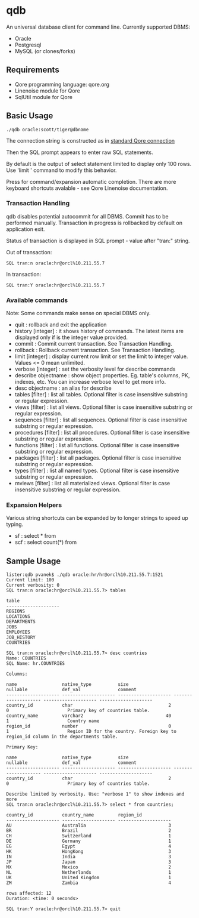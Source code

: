 qdb
===

An universal database client for command line. Currently supported DBMS:
* Oracle
* Postgresql
* MySQL (or clones/forks)


## Requirements

* Qore programming language: qore.org
* Linenoise module for Qore
* SqlUtil module for Qore


## Basic Usage

```
./qdb oracle:scott/tiger@dbname
```

The connection string is constructed as in [standard Qore connection](http://docs.qore.org/current/lang/html/group__dbi__functions.html#gad95f3a076d1818cc722c516543e29858)

Then the SQL prompt appears to enter raw SQL statements.

By default is the output of select statement limited to display only 100 rows. Use 'limit <integer>' command to modify this behavior.

Press <TAB> for command/expansion automatic completion.
There are more keyboard shortcuts avalable - see Qore Linenoise documentation.

### Transaction Handling

qdb disables potential autocommit for all DBMS. Commit has to be performed manually. Transaction in progress is rollbacked by default on application exit.

Status of transaction is displayed in SQL prompt - value after "tran:" string.

Out of transaction:
```
SQL tran:n oracle:hr@orcl%10.211.55.7
```

In transaction:
```
SQL tran:Y oracle:hr@orcl%10.211.55.7
```

### Available commands

Note: Some commands make sense on special DBMS only.

* quit : rollback and exit the application
* history [integer] : it shows history of commands. The latest items are displayed only if is the integer value provided.
* commit : Commit current transaction. See Transaction Handling.
* rollback : Rollback current transaction. See Transaction Handling.
* limit [integer] : display current row limit or set the limit to integer value.  Values <= 0 mean unlimited.
* verbose [integer] : set the verbosity level for describe commands
* describe objectname : show object properties. Eg. table's columns, PK, indexes, etc. You can increase verbose level to get more info.
* desc objectname : an alias for describe
* tables [filter] : list all tables. Optional filter is case insensitive substring or regular expression.
* views [filter] : list all views. Optional filter is case insensitive substring or regular expression.
* sequences [filter] : list all sequences. Optional filter is case insensitive substring or regular expression.
* procedures [filter] : list all procedures. Optional filter is case insensitive substring or regular expression.
* functions [filter] : list all functions. Optional filter is case insensitive substring or regular expression.
* packages [filter] : list all packages. Optional filter is case insensitive substring or regular expression.
* types [filter] : list all named types. Optional filter is case insensitive substring or regular expression.
* mviews [filter] : list all materialized views. Optional filter is case insensitive substring or regular expression.


### Expansion Helpers

Various string shortcuts can be expanded by <TAB> to longer strings to speed up typing.

* sf : select * from 
* scf : select count(*) from 


## Sample Usage

```
lister:qdb pvanek$ ./qdb oracle:hr/hr@orcl%10.211.55.7:1521
Current limit: 100
Current verbosity: 0
SQL tran:n oracle:hr@orcl%10.211.55.7> tables 

table               
--------------------
REGIONS             
LOCATIONS           
DEPARTMENTS         
JOBS                
EMPLOYEES           
JOB_HISTORY         
COUNTRIES           

SQL tran:n oracle:hr@orcl%10.211.55.7> desc countries
Name: COUNTRIES
SQL Name: hr.COUNTRIES

Columns:

name                 native_type          size                 nullable             def_val              comment             
-------------------- -------------------- -------------------- -------------------- -------------------- --------------------
country_id           char                                    2                    0                      Primary key of countries table.
country_name         varchar2                               40                    1                      Country name        
region_id            number                                  0                    1                      Region ID for the country. Foreign key to region_id column in the departments table.

Primary Key:

name                 native_type          size                 nullable             def_val              comment             
-------------------- -------------------- -------------------- -------------------- -------------------- --------------------
country_id           char                                    2                    0                      Primary key of countries table.

Describe limited by verbosity. Use: "verbose 1" to show indexes and more
SQL tran:n oracle:hr@orcl%10.211.55.7> select * from countries;

country_id           country_name         region_id           
-------------------- -------------------- --------------------
AU                   Australia                               3
BR                   Brazil                                  2
CH                   Switzerland                             1
DE                   Germany                                 1
EG                   Egypt                                   4
HK                   HongKong                                3
IN                   India                                   3
JP                   Japan                                   3
MX                   Mexico                                  2
NL                   Netherlands                             1
UK                   United Kingdom                          1
ZM                   Zambia                                  4

rows affected: 12
Duration: <time: 0 seconds>

SQL tran:Y oracle:hr@orcl%10.211.55.7> quit
```


